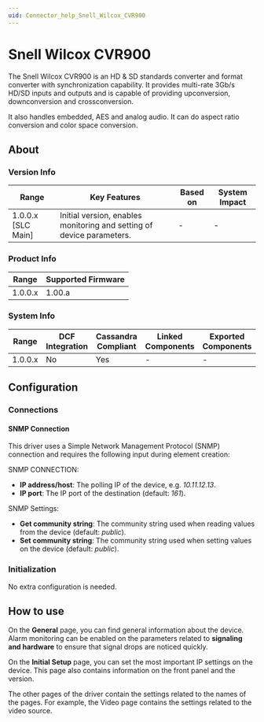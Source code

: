 ```yaml
---
uid: Connector_help_Snell_Wilcox_CVR900
---
```


# Snell Wilcox CVR900

The Snell Wilcox CVR900 is an HD & SD standards converter and format converter with synchronization capability. It provides multi-rate 3Gb/s HD/SD inputs and outputs and is capable of providing upconversion, downconversion and crossconversion.

It also handles embedded, AES and analog audio. It can do aspect ratio conversion and color space conversion.

## About

### Version Info

| **Range**            | **Key Features**                                                      | **Based on** | **System Impact** |
|----------------------|-----------------------------------------------------------------------|--------------|-------------------|
| 1.0.0.x \[SLC Main\] | Initial version, enables monitoring and setting of device parameters. | \-           | \-                |

### Product Info

| **Range** | **Supported Firmware** |
|-----------|------------------------|
| 1.0.0.x   | 1.00.a                 |

### System Info

| **Range** | **DCF Integration** | **Cassandra Compliant** | **Linked Components** | **Exported Components** |
|-----------|---------------------|-------------------------|-----------------------|-------------------------|
| 1.0.0.x   | No                  | Yes                     | \-                    | \-                      |

## Configuration

### Connections

#### SNMP Connection

This driver uses a Simple Network Management Protocol (SNMP) connection and requires the following input during element creation:

SNMP CONNECTION:

- **IP address/host**: The polling IP of the device, e.g. *10.11.12.13*.
- **IP port**: The IP port of the destination (default: *161*).

SNMP Settings:

- **Get community string**: The community string used when reading values from the device (default: *public*).
- **Set community string**: The community string used when setting values on the device (default: *public*).

### Initialization

No extra configuration is needed.

## How to use

On the **General** page, you can find general information about the device. Alarm monitoring can be enabled on the parameters related to **signaling and hardware** to ensure that signal drops are noticed quickly.

On the **Initial Setup** page, you can set the most important IP settings on the device. This page also contains information on the front panel and the version.

The other pages of the driver contain the settings related to the names of the pages. For example, the Video page contains the settings related to the video source.
